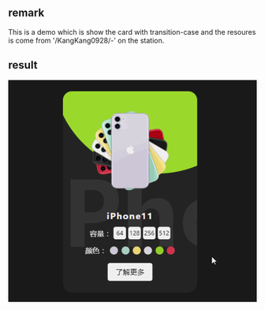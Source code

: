 ## remark
This is a demo which is show the card with transition-case and the resoures is come from '/KangKang0928/-' on the station.

## result
![result](123.gif)